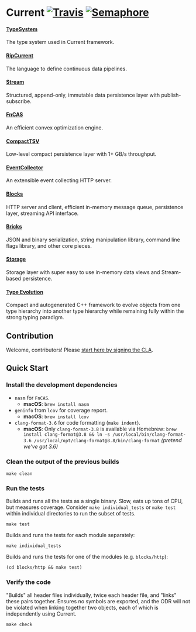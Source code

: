 # Current [![Travis](https://travis-ci.org/C5T/Current.svg?branch=master)](https://travis-ci.org/C5T/Current) [![Semaphore](https://semaphoreci.com/api/v1/dkorolev/current/branches/unstable/badge.svg)](https://semaphoreci.com/dkorolev/current)

#### [TypeSystem](https://github.com/C5T/Current/blob/master/typesystem/README.md)
The type system used in Current framework.

#### [RipCurrent](https://github.com/C5T/Current/blob/master/ripcurrent/README.md)
The language to define continuous data pipelines.

#### [Stream](https://github.com/C5T/Current/blob/master/stream/README.md)
Structured, append-only, immutable data persistence layer with publish-subscribe.

#### [FnCAS](https://github.com/C5T/Current/blob/master/fncas/README.md)
An efficient convex optimization engine.

#### [CompactTSV](https://github.com/C5T/Current/blob/master/compact_tsv/)
Low-level compact persistence layer with 1+ GB/s throughput.

#### [EventCollector](https://github.com/C5T/Current/blob/master/event_collector/README.md)
An extensible event collecting HTTP server.

#### [Blocks](https://github.com/C5T/Current/blob/master/blocks/README.md)
HTTP server and client, efficient in-memory message queue, persistence layer, streaming API interface.

#### [Bricks](https://github.com/C5T/Current/blob/master/bricks/README.md)
JSON and binary serialization, string manipulation library, command line flags library, and other core pieces.

#### [Storage](https://github.com/C5T/Current/blob/master/storage/REST-API.md)
Storage layer with super easy to use in-memory data views and Stream-based persistence.

#### [Type Evolution](https://github.com/C5T/Current/blob/master/typesystem/Evolution.md)
Compact and autogenerated C++ framework to evolve objects from one type hierarchy into another type hierarchy while remaining fully within the strong typing paradigm.

## Contribution

Welcome, contributors! Please [start here by signing the CLA](https://github.com/C5T/Current/blob/master/contributors/README.md).

## Quick Start

### Install the development dependencies

- `nasm` for `FnCAS`.
  - **macOS**: `brew install nasm`
- `geninfo` from `lcov` for coverage report.
  - **macOS**: `brew install lcov`
- `clang-format-3.6` for code formatting (`make indent`).
  - **macOS**: Only `clang-format-3.8` is available via Homebrew: `brew install clang-format@3.8 && ln -s /usr/local/bin/clang-format-3.6 /usr/local/opt/clang-format@3.8/bin/clang-format` _(pretend we've got 3.6)_

### Clean the output of the previous builds

```
make clean
```

### Run the tests

Builds and runs all the tests as a single binary. Slow, eats up tons of CPU, but measures coverage.
Consider `make individual_tests` or `make test` within individual directories to run the subset of tests.
```
make test
```

Builds and runs the tests for each module separately:
```
make individual_tests
```

Builds and runs the tests for one of the modules (e.g. `blocks/http`):
```
(cd blocks/http && make test)
```

### Verify the code

"Builds" all header files individually, twice each header file, and "links" these pairs together.
Ensures no symbols are exported, and the ODR will not be violated when linking together two objects, each of which is independently using Current.
```
make check
```
